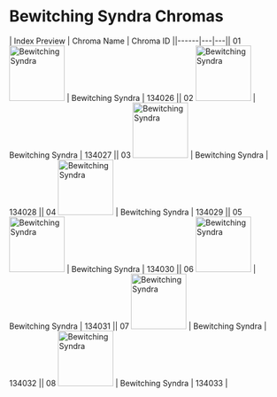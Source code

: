 # Bewitching Syndra Chromas

| Index  Preview | Chroma Name | Chroma ID ||------|---|---|| 01  <img src='https://raw.communitydragon.org/latest/plugins/rcp-be-lol-game-data/global/default/v1/champion-chroma-images/134/134026.png' alt='Bewitching Syndra' width='100'> | Bewitching Syndra | 134026 || 02  <img src='https://raw.communitydragon.org/latest/plugins/rcp-be-lol-game-data/global/default/v1/champion-chroma-images/134/134027.png' alt='Bewitching Syndra' width='100'> | Bewitching Syndra | 134027 || 03  <img src='https://raw.communitydragon.org/latest/plugins/rcp-be-lol-game-data/global/default/v1/champion-chroma-images/134/134028.png' alt='Bewitching Syndra' width='100'> | Bewitching Syndra | 134028 || 04  <img src='https://raw.communitydragon.org/latest/plugins/rcp-be-lol-game-data/global/default/v1/champion-chroma-images/134/134029.png' alt='Bewitching Syndra' width='100'> | Bewitching Syndra | 134029 || 05  <img src='https://raw.communitydragon.org/latest/plugins/rcp-be-lol-game-data/global/default/v1/champion-chroma-images/134/134030.png' alt='Bewitching Syndra' width='100'> | Bewitching Syndra | 134030 || 06  <img src='https://raw.communitydragon.org/latest/plugins/rcp-be-lol-game-data/global/default/v1/champion-chroma-images/134/134031.png' alt='Bewitching Syndra' width='100'> | Bewitching Syndra | 134031 || 07  <img src='https://raw.communitydragon.org/latest/plugins/rcp-be-lol-game-data/global/default/v1/champion-chroma-images/134/134032.png' alt='Bewitching Syndra' width='100'> | Bewitching Syndra | 134032 || 08  <img src='https://raw.communitydragon.org/latest/plugins/rcp-be-lol-game-data/global/default/v1/champion-chroma-images/134/134033.png' alt='Bewitching Syndra' width='100'> | Bewitching Syndra | 134033 |